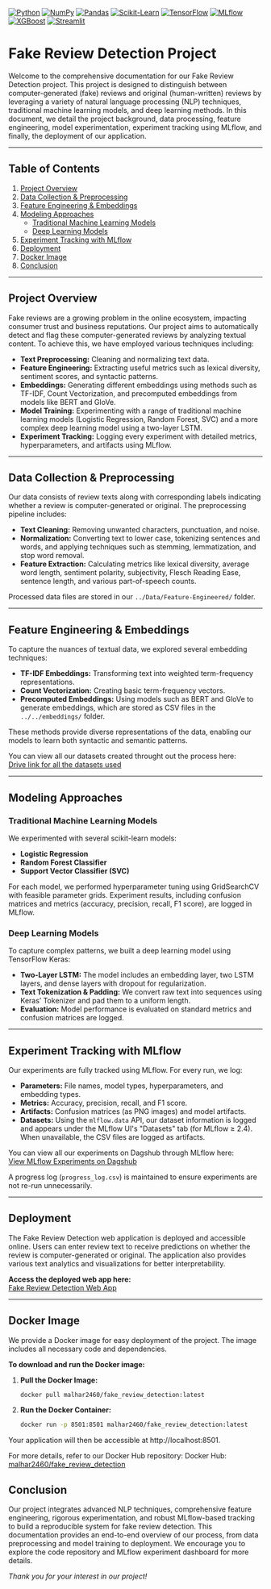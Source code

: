 [![Python](https://img.shields.io/badge/Python-3.8-orange)](https://www.python.org/)
[![NumPy](https://img.shields.io/badge/NumPy-2.0.2-blue)](https://numpy.org/)
[![Pandas](https://img.shields.io/badge/Pandas-2.2.3-blue)](https://pandas.pydata.org/)
[![Scikit-Learn](https://img.shields.io/badge/Scikit--Learn-1.5.2-yellow)](https://scikit-learn.org/)
[![TensorFlow](https://img.shields.io/badge/TensorFlow-2.18-yellow)](https://www.tensorflow.org/)
[![MLflow](https://img.shields.io/badge/MLflow-2.20.3-lightblue)](https://mlflow.org/)
[![XGBoost](https://img.shields.io/badge/XGBoost-1.7.6-green)](https://xgboost.readthedocs.io/)
[![Streamlit](https://img.shields.io/badge/Streamlit-1.43.0-red)](https://streamlit.io/)


# Fake Review Detection Project

Welcome to the comprehensive documentation for our Fake Review Detection project. This project is designed to distinguish between computer-generated (fake) reviews and original (human-written) reviews by leveraging a variety of natural language processing (NLP) techniques, traditional machine learning models, and deep learning methods. In this document, we detail the project background, data processing, feature engineering, model experimentation, experiment tracking using MLflow, and finally, the deployment of our application.

---

## Table of Contents

1. [Project Overview](#project-overview)
2. [Data Collection & Preprocessing](#data-collection--preprocessing)
3. [Feature Engineering & Embeddings](#feature-engineering--embeddings)
4. [Modeling Approaches](#modeling-approaches)
   - [Traditional Machine Learning Models](#traditional-machine-learning-models)
   - [Deep Learning Models](#deep-learning-models)
5. [Experiment Tracking with MLflow](#experiment-tracking-with-mlflow)
6. [Deployment](#deployment)
7. [Docker Image](#docker-image)
8. [Conclusion](#conclusion)

---

## Project Overview

Fake reviews are a growing problem in the online ecosystem, impacting consumer trust and business reputations. Our project aims to automatically detect and flag these computer-generated reviews by analyzing textual content. To achieve this, we have employed various techniques including:

- **Text Preprocessing:** Cleaning and normalizing text data.
- **Feature Engineering:** Extracting useful metrics such as lexical diversity, sentiment scores, and syntactic patterns.
- **Embeddings:** Generating different embeddings using methods such as TF-IDF, Count Vectorization, and precomputed embeddings from models like BERT and GloVe.
- **Model Training:** Experimenting with a range of traditional machine learning models (Logistic Regression, Random Forest, SVC) and a more complex deep learning model using a two-layer LSTM.
- **Experiment Tracking:** Logging every experiment with detailed metrics, hyperparameters, and artifacts using MLflow.

---

## Data Collection & Preprocessing

Our data consists of review texts along with corresponding labels indicating whether a review is computer-generated or original. The preprocessing pipeline includes:

- **Text Cleaning:** Removing unwanted characters, punctuation, and noise.
- **Normalization:** Converting text to lower case, tokenizing sentences and words, and applying techniques such as stemming, lemmatization, and stop word removal.
- **Feature Extraction:** Calculating metrics like lexical diversity, average word length, sentiment polarity, subjectivity, Flesch Reading Ease, sentence length, and various part-of-speech counts.

Processed data files are stored in our `../Data/Feature-Engineered/` folder.

---

## Feature Engineering & Embeddings

To capture the nuances of textual data, we explored several embedding techniques:

- **TF-IDF Embeddings:** Transforming text into weighted term-frequency representations.
- **Count Vectorization:** Creating basic term-frequency vectors.
- **Precomputed Embeddings:** Using models such as BERT and GloVe to generate embeddings, which are stored as CSV files in the `../../embeddings/` folder.

These methods provide diverse representations of the data, enabling our models to learn both syntactic and semantic patterns.

You can view all our datasets created throught out the process here:  
[Drive link for all the datasets used](https://drive.google.com/file/d/1DNBx44dBOd0kvqR-lWxq74RI5_hsP6pN/view?usp=drive_link)

---

## Modeling Approaches

### Traditional Machine Learning Models

We experimented with several scikit-learn models:

- **Logistic Regression**
- **Random Forest Classifier**
- **Support Vector Classifier (SVC)**

For each model, we performed hyperparameter tuning using GridSearchCV with feasible parameter grids. Experiment results, including confusion matrices and metrics (accuracy, precision, recall, F1 score), are logged in MLflow.

### Deep Learning Models

To capture complex patterns, we built a deep learning model using TensorFlow Keras:

- **Two-Layer LSTM:** The model includes an embedding layer, two LSTM layers, and dense layers with dropout for regularization.
- **Text Tokenization & Padding:** We convert raw text into sequences using Keras’ Tokenizer and pad them to a uniform length.
- **Evaluation:** Model performance is evaluated on standard metrics and confusion matrices are logged.

---

## Experiment Tracking with MLflow

Our experiments are fully tracked using MLflow. For every run, we log:

- **Parameters:** File names, model types, hyperparameters, and embedding types.
- **Metrics:** Accuracy, precision, recall, and F1 score.
- **Artifacts:** Confusion matrices (as PNG images) and model artifacts.
- **Datasets:** Using the `mlflow.data` API, our dataset information is logged and appears under the MLflow UI's "Datasets" tab (for MLflow ≥ 2.4). When unavailable, the CSV files are logged as artifacts.

You can view all our experiments on Dagshub through MLflow here:  
[View MLflow Experiments on Dagshub](https://dagshub.com/malhar.c.prajapati/my-first-repo.mlflow/)

A progress log (`progress_log.csv`) is maintained to ensure experiments are not re-run unnecessarily.

---

## Deployment

The Fake Review Detection web application is deployed and accessible online. Users can enter review text to receive predictions on whether the review is computer-generated or original. The application also provides various text analytics and visualizations for better interpretability.

**Access the deployed web app here:**  
[Fake Review Detection Web App](https://fake-review-detection-mkgwujmh2b6dzcgb6gka2r.streamlit.app/)

---

## Docker Image

We provide a Docker image for easy deployment of the project. The image includes all necessary code and dependencies.

**To download and run the Docker image:**

1. **Pull the Docker Image:**  
   ```bash
   docker pull malhar2460/fake_review_detection:latest

2. **Run the Docker Container:**
   ```bash
   docker run -p 8501:8501 malhar2460/fake_review_detection:latest

Your application will then be accessible at http://localhost:8501.

For more details, refer to our Docker Hub repository:
Docker Hub: [malhar2460/fake_review_detection](https://hub.docker.com/repository/docker/malhar2460/fake_review_detection/general)

## Conclusion

Our project integrates advanced NLP techniques, comprehensive feature engineering, rigorous experimentation, and robust MLflow-based tracking to build a reproducible system for fake review detection. This documentation provides an end-to-end overview of our process, from data preprocessing and model training to deployment. We encourage you to explore the code repository and MLflow experiment dashboard for more details.

*Thank you for your interest in our project!*
